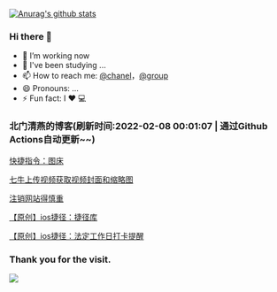 [![Anurag's github stats](https://github-readme-stats.vercel.app/api?username=bmqy)](https://github.com/anuraghazra/github-readme-stats)
### Hi there 👋
- 🔭 I’m working now
- 🌱 I've been studying ...
- 📫 How to reach me: [@chanel](https://t.me/tcbmqy)，[@group](https://t.me/tgbmqy)
- 😄 Pronouns: ...
- ⚡ Fun fact:  I ❤️ 💻

<!--START_SECTION:bmqy-->

### 北门清燕的博客(刷新时间:2022-02-08 00:01:07 | 通过Github Actions自动更新~~)

[快捷指令：图床](https://www.bmqy.net/2637.html)

[七牛上传视频获取视频封面和缩略图](https://www.bmqy.net/2444.html)

[注销网站得慎重](https://www.bmqy.net/2364.html)

[【原创】ios捷径：捷径库](https://www.bmqy.net/2342.html)

[【原创】ios捷径：法定工作日打卡提醒](https://www.bmqy.net/2318.html)

<!--END_SECTION:bmqy-->

### Thank you for the visit.
![](http://profile-counter.glitch.me/bmqy/count.svg)
